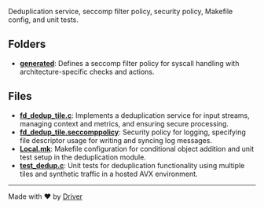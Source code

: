 <!--------------------------------------------------------------------------------->
<!-- IMPORTANT: This file is auto-generated by Driver (https://driver.ai). -------->
<!-- Manual edits may be overwritten on future commits. --------------------------->
<!--------------------------------------------------------------------------------->

Deduplication service, seccomp filter policy, security policy, Makefile config, and unit tests.

## Folders
- **[generated](generated/README.md)**: Defines a seccomp filter policy for syscall handling with architecture-specific checks and actions.

## Files
- **[fd_dedup_tile.c](fd_dedup_tile.c.md)**: Implements a deduplication service for input streams, managing context and metrics, and ensuring secure processing.
- **[fd_dedup_tile.seccomppolicy](fd_dedup_tile.seccomppolicy.md)**: Security policy for logging, specifying file descriptor usage for writing and syncing log messages.
- **[Local.mk](Local.mk.md)**: Makefile configuration for conditional object addition and unit test setup in the deduplication module.
- **[test_dedup.c](test_dedup.c.md)**: Unit tests for deduplication functionality using multiple tiles and synthetic traffic in a hosted AVX environment.

---
Made with ❤️ by [Driver](https://www.driver.ai/)